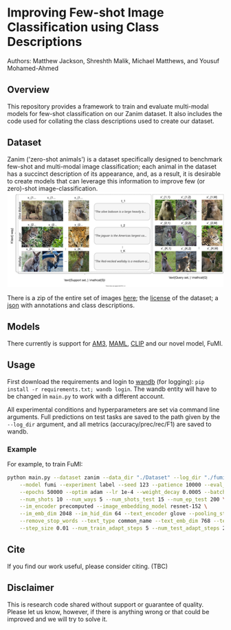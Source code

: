 # Improving Few-shot Image Classification using Class Descriptions

Authors: Matthew Jackson, Shreshth Malik, Michael Matthews, and Yousuf Mohamed-Ahmed

## Overview

This repository provides a framework to train and evaluate multi-modal models for few-shot classification on our Zanim dataset. It also includes the code used for collating the class descriptions used to create our dataset. 


## Dataset 
Zanim ('zero-shot animals') is a dataset specifically designed to benchmark few-shot and multi-modal image classification; each animal in the dataset has a succinct description of its appearance, and, as a result, it is desirable to create models that can leverage this information to improve few (or zero)-shot image-classification.
<img src="dataset-example.svg">

There is a zip of the entire set of images [here](https://drive.google.com/file/d/1ZYXk71G_DPZqrbE3Obqw7wN2b8yF0ejq/view?usp=sharing); the [license](https://drive.google.com/file/d/1_XMWVk63t5szHEuW-D5NB3Gab2c9NWX_/view?usp=sharing) of the dataset; a [json](https://drive.google.com/file/d/1Wr9ZBk3SMHFqkm_H9NYqx-Y_zJB0Cnpu/view?usp=sharing) with annotations and class descriptions.

## Models

There currently is support for [AM3](https://proceedings.neurips.cc/paper/2019/hash/d790c9e6c0b5e02c87b375e782ac01bc-Abstract.html), [MAML](https://arxiv.org/abs/1703.03400), [CLIP](https://arxiv.org/abs/2103.00020) and our novel model, FuMI.

## Usage

First download the requirements and login to [wandb](https://wandb.ai/) (for logging): `pip install -r requirements.txt; wandb login`. The wandb entity will have to be changed in `main.py` to work with a different account.

All experimental conditions and hyperparameters are set via command line arguments. Full predictions on test tasks are saved to the path given by the `--log_dir` argument, and all metrics (accuracy/prec/rec/F1) are saved to wandb.

### Example

For example, to train FuMI:
```bash
python main.py --dataset zanim --data_dir "./Dataset" --log_dir "./fumi" \
    --model fumi --experiment label --seed 123 --patience 10000 --eval_freq 500 \
    --epochs 50000 --optim adam --lr 1e-4 --weight_decay 0.0005 --batch_size 4 \
    --num_shots 10 --num_ways 5 --num_shots_test 15 --num_ep_test 200 \
    --im_encoder precomputed --image_embedding_model resnet-152 \
    --im_emb_dim 2048 --im_hid_dim 64 --text_encoder glove --pooling_strat mean \
    --remove_stop_words --text_type common_name --text_emb_dim 768 --text_hid_dim 256 \
    --step_size 0.01 --num_train_adapt_steps 5 --num_test_adapt_steps 25
```

## Cite

If you find our work useful, please consider citing. (TBC)


## Disclaimer

This is research code shared without support or guarantee of quality. Please let us know, however, if there is anything wrong or that could be improved and we will try to solve it.

